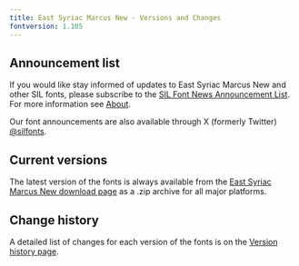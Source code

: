 ```yaml
---
title: East Syriac Marcus New - Versions and Changes
fontversion: 1.105
---
```


## Announcement list

If you would like stay informed of updates to East Syriac Marcus New and other SIL fonts, please subscribe to the [SIL Font News Announcement List](https://groups.google.com/a/groups.sil.org/forum/#!forum/sil-font-news). For more information see [About](about.md).

Our font announcements are also available through X (formerly Twitter) [\@silfonts](https://x.com/silfonts).

## Current versions

The latest version of the fonts is always available from the [East Syriac Marcus New download page](https://github.com/silnrsi/font-east-syriac-marcus-new/releases) as a .zip archive for all major platforms.

## Change history

A detailed list of changes for each version of the fonts is on the [Version history page](history.md).
